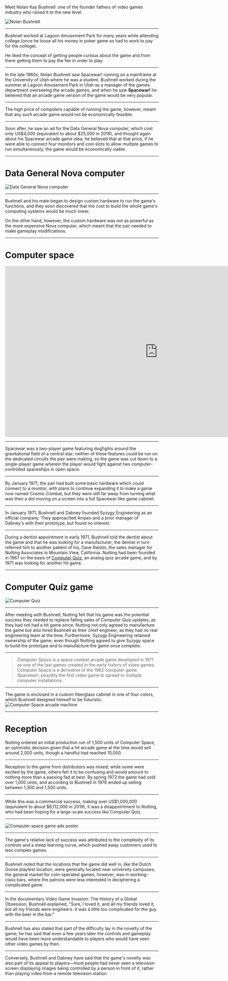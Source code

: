Meet Nolan Kay Bushnell: one of the founder fathers of video games industry who raised it to the new level.

<img
  src="./images/6--Nolan_Bushnell_2013.jpg"
  alt="Nolan Bushnell"
/>

---
Bushnell worked at Lagoon Amusement Park for many years while attending college (once he loose all his money in poker game so had to work to pay for the college).

He liked the concept of getting people curious about the game and from there getting them to pay the fee in order to play.

---
In the late 1960s, Nolan Bushnell saw Spacewar! running on a mainframe at the University of Utah where he was a student.
Bushnell worked during the summer at Lagoon Amusement Park in Utah as a manager of the games department overseeing the arcade games,
and when he saw **Spacewar!** he believed that an arcade game version of the game would be very popular.

---
The high price of computers capable of running the game, however, meant that any such arcade game would not be economically feasible.

---
Soon after, he saw an ad for the Data General Nova computer, which cost only US$4,000 (equivalent to about $25,000 in 2019),
and thought again about his Spacewar arcade game idea; he believed that at that price, if he were able to connect four monitors
and coin slots to allow multiple games to run simultaneously, the game would be economically viable.

---
# Data General Nova computer
<img
  src="./images/6--Data_General_NOVA_System.jpg"
  alt="Data General Nova computer"
/>

---
Bushnell and his mate began to design custom hardware to run the game's functions, and they soon discovered that the cost
to build the whole game's computing systems would be much lower.

On the other hand, however, the custom hardware was not as powerful
as the more expensive Nova computer, which meant that the pair needed to make gameplay modifications.

---
# Computer space
<iframe width="1000" height="562" src="https://www.youtube.com/embed/b3BQsCCwo8w" frameborder="0" allow="accelerometer; autoplay; encrypted-media; gyroscope; picture-in-picture" allowfullscreen></iframe>

---
Spacewar was a two-player game featuring dogfights around the gravitational field of a central star; neither of these features
could be run on the dedicated circuits the pair were making, so the game was cut down to a single-player game wherein the player would fight
against two computer-controlled spaceships in open space.

---
By January 1971, the pair had built some basic hardware which could connect to a monitor, with plans to continue expanding it
to make a game now named Cosmic Combat, but they were still far away from turning what was then a dot moving on a screen into a full Spacewar-like game cabinet.

---
In January 1971, Bushnell and Dabney founded Syzygy Engineering as an official company. 
They approached Ampex and a prior manager of Dabney's with their prototype, but found no interest.

---
During a dentist appointment in early 1971, Bushnell told the dentist about the game and that he was looking for a manufacturer; the dentist in turn referred him to another patient of his, Dave Ralstin, the sales manager for Nutting Associates in Mountain View, California.
Nutting had been founded in 1967 on the basis of [Computer Quiz](https://gameorigo.com/computer-quiz-arcade-1967), an analog quiz arcade game, and by 1971 was looking for another hit game. 

---
# Computer Quiz game
<img 
  src="./images/7--computer-quiz.jpg" 
  alt="Computer Quiz" 
/>

---
After meeting with Bushnell, Nutting felt that his game was the potential success they needed to replace falling sales of Computer Quiz updates, as they had not had a hit game since.
Nutting not only agreed to manufacture the game but also hired Bushnell as their chief engineer, as they had no real engineering team at the time. Furthermore, Syzygy Engineering retained ownership of the game, even though Nutting agreed to give Syzygy space to build the prototype and to manufacture the game once complete. 

---
> _Computer Space_ is a space combat arcade game developed in 1971 as one of the last games created in the early history of video games.
> Computer Space is a derivative of the 1962 computer game Spacewar!, possibly the first video game to spread to multiple computer installations.

---
The game is enclosed in a custom fiberglass cabinet in one of four colors, which Bushnell designed himself to be futuristic.
<img
  src="./images/7--computer-space-ii.jpg"
  alt="Computer Space arcade machine"
/>

---
# Reception
Nutting ordered an initial production run of 1,500 units of Computer Space, an optimistic decision given that a hit arcade game
at the time would sell around 2,000 units, though a handful had reached 10,000.

---
Reception to the game from distributors was mixed; while some were excited by the game, others felt it to be confusing
and would amount to nothing more than a passing fad at best.
By spring 1972 the game had sold over 1,000 units, and according to Bushnell in 1976 ended up selling between 1,300 and 1,500 units.

---
While this was a commercial success, making over US$1,000,000 (equivalent to about $6,112,000 in 2019),
it was a disappointment to Nutting, who had been hoping for a large-scale success like Computer Quiz.

---
<img
  src="./images/6--computer-space.jpg"
  alt="Computer space game ads poster"
/>

---
The game's relative lack of success was attributed to the complexity of its controls and a steep learning curve,
which pushed away customers used to less complex games.

---
Bushnell noted that the locations that the game did well in,
like the Dutch Goose playtest location, were generally located near university campuses;
the general market for coin-operated games, however, was in working-class bars, where the patrons were less interested in deciphering a complicated game.

---
In the documentary Video Game Invasion: The History of a Global Obsession, Bushnell explained,
"Sure, I loved it, and all my friends loved it, but all my friends were engineers. It was a little too complicated for the guy with the beer in the bar."

---
Bushnell has also stated that part of the difficulty lay in the novelty of the game; he has said that even a few years later
the controls and gameplay would have been more understandable to players who would have seen other video games by then.

---
Conversely, Bushnell and Dabney have said that the game's novelty was also part of its appeal to players—most people had never seen
a television screen displaying images being controlled by a person in front of it, rather than playing video from a remote television station.
